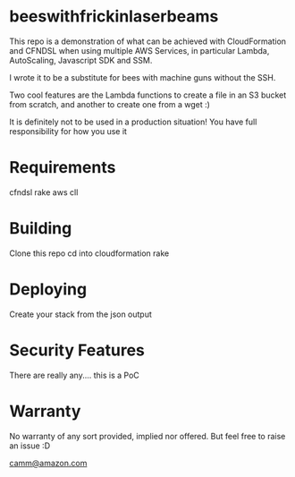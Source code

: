 # beeswithfrickinlaserbeams
This repo is a demonstration of what can be achieved with CloudFormation and CFNDSL when using multiple AWS Services, in particular Lambda, AutoScaling, Javascript SDK and SSM.

I wrote it to be a substitute for bees with machine guns without the SSH.

Two cool features are the Lambda functions to create a file in an S3 bucket from scratch, and another to create one from a wget :)

It is definitely not to be used in a production situation! You have full responsibility for how you use it

# Requirements
cfndsl
rake
aws cll

# Building
Clone this repo
cd into cloudformation
rake

# Deploying 
Create your stack from the json output

# Security Features
There are really any.... this is a PoC

# Warranty
No warranty of any sort provided, implied nor offered. But feel free to raise an issue :D

camm@amazon.com
